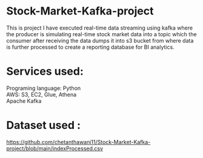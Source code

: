 # Stock-Market-Kafka-project

This is project I have executed real-time data streaming using kafka where the producer is simulating real-time stock market data into a topic which the consumer after receiving the data dumps it into s3 bucket from where data is further processed to create a reporting database for BI analytics.

# Services used:    
Programing language: Python   
AWS: S3, EC2, Glue, Athena    
Apache Kafka

# Dataset used :
https://github.com/chetanthawani11/Stock-Market-Kafka-project/blob/main/indexProcessed.csv
